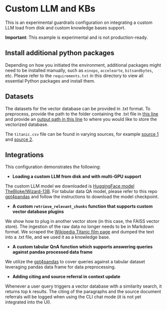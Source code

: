 # Custom LLM and KBs

This is an experimental guardrails configuration on integrating a custom LLM load from disk and custom knowledge bases support.

**Important**: This example is experimental and is not production-ready.

## Install additional python packages

Depending on how you initiated the environment, additional packages might need to be installed manually, such as `einops`, `accelearte`, `bitsandbytes`, etc. Please refer to the `requirements.txt` in this directory to view all essential Python packages and install them.

## Datasets

The datasets for the vector database can be provided in .txt format. To preprocess, provide the path to the folder containing the .txt file in [this line](config.py#146) and provide an [output path in this line](config.py#47) to where you would like to store the vectorized database.

The `titanic.csv` file can be found in varying sources, for example [source 1](https://github.com/datasciencedojo/datasets/blob/master/titanic.csv) and [source 2](https://www.kaggle.com/c/titanic/data).


## Integrations

This configuration demonstrates the following:

- **Loading a custom LLM from disk and with multi-GPU support**

The custom LLM model we downloaded is [HuggingFace model TheBloke/Wizard-13B](https://huggingface.co/TheBloke/Wizard-Vicuna-13B-Uncensored-HF/tree/main).
For tabular data QA model, please refer to this repo [gpt4pandas](https://github.com/ParisNeo/gpt4pandas) and follow the instructions to download the model checkpoint.

- **A custom `retrieve_relevant_chunks` function that supports custom vector database plugins**

We show how to plug in another vector store (in this case, the FAISS vector store).
The ingestion of the raw data no longer needs to be in Markdown format. We scraped the [Wikipedia Titanic film page](https://en.wikipedia.org/wiki/Titanic_(1997_film)) and dumped the text into a .txt file, and we used it as a knowledge base.

- **A custom tabular QnA function which supports answering queries against pandas processed data frame**

We utilize the [gpt4pandas](https://github.com/ParisNeo/gpt4pandas) to cover queries against a tabular dataset leveraging pandas data frame for data preprocessing.

- **Adding citing and source referral in context update**

Whenever a user query triggers a vector database with a similarity search, it returns top k results. The citing of the paragraphs and the source document referrals will be logged when using the CLI chat mode (it is not yet integrated into the UI).
